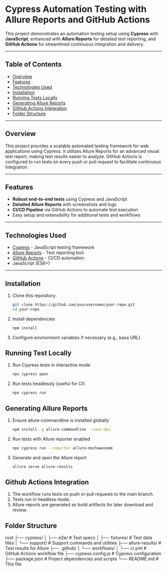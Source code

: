 # Cypress Automation Testing with Allure Reports and GitHub Actions

This project demonstrates an automation testing setup using **Cypress** with **JavaScript**, enhanced with **Allure Reports** for detailed test reporting, and **GitHub Actions** for streamlined continuous integration and delivery.

---

## Table of Contents

- [Overview](#overview)  
- [Features](#features)  
- [Technologies Used](#technologies-used)  
- [Installation](#installation)  
- [Running Tests Locally](#running-tests-locally)  
- [Generating Allure Reports](#generating-allure-reports)  
- [GitHub Actions Integration](#github-actions-integration)  
- [Folder Structure](#folder-structure) 

---

## Overview

This project provides a scalable automated testing framework for web applications using Cypress. It utilizes Allure Reports for an advanced visual test report, making test results easier to analyze. GitHub Actions is configured to run tests on every push or pull request to facilitate continuous integration.

---

## Features

- **Robust end-to-end tests** using Cypress and JavaScript  
- **Detailed Allure Reports** with screenshots and logs  
- **CI/CD Pipeline** via GitHub Actions to automate test execution  
- Easy setup and extensibility for additional tests and workflows  

---

## Technologies Used

- [Cypress](https://www.cypress.io/) - JavaScript testing framework  
- [Allure Reports](https://docs.qameta.io/allure/) - Test reporting tool  
- [GitHub Actions](https://github.com/features/actions) - CI/CD automation  
- JavaScript (ES6+)  

---

## Installation

1. Clone this repository:
   ```bash
   git clone https://github.com/yourusername/your-repo.git
   cd your-repo
2. Install dependencies
    ```bash
    npm install
3. Configure environment variables if necessary (e.g., base URL).

## Running Test Locally
1. Run Cypress tests in interactive mode
    ```bash
    npx cypress open
2. Run tests headlessly (useful for CI):
    ```bash
    npx cypress run

## Generating Allure Reports
1. Ensure allure-commandline is installed globally
    ```bash
    npm install -g allure-commandline --save-dev
2. Run tests with Allure reporter enabled
    ```bash
    npx cypress run --reporter allure-mochawesome
3. Generate and open the Allure report
    ```bash
    allure serve allure-results

## Github Actions Integration
1. The workflow runs tests on push or pull requests to the main branch.
2. Tests run in headless mode.
3. Allure reports are generated as build artifacts for later download and review.


## Folder Structure
root
├── cypress/
│   ├── e2e/               # Test specs
│   ├── fixtures/          # Test data files
│   └── support/           # Support commands and utilities
├── allure-results/        # Test results for Allure
├── .github/
│   └── workflows/
│       └── ci.yml         # GitHub Actions workflow file
├── cypress.config.js      # Cypress configuration
├── package.json           # Project dependencies and scripts
└── README.md              # This file







































